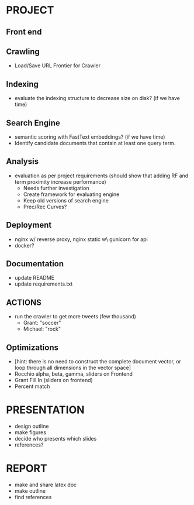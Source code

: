 # PROJECT
## Front end

## Crawling
* Load/Save URL Frontier for Crawler

## Indexing
* evaluate the indexing structure to decrease size on disk? (if we have time)

## Search Engine
* semantic scoring with FastText embeddings? (if we have time)
* Identify candidate documents that contain at least one query term.

## Analysis
* evaluation as per project requirements (should show that adding RF and term proximity increase performance)
    - Needs further investigation
    - Create framework for evaluating engine
    - Keep old versions of search engine
    - Prec/Rec Curves?

## Deployment
* nginx w/ reverse proxy, nginx static w\ gunicorn for api
* docker?

## Documentation
* update README
* update requirements.txt

## ACTIONS
* run the crawler to get more tweets (few thousand)
    - Grant: "soccer"
    - Michael: "rock"

## Optimizations
* [hint: there is no need to construct the complete document vector, or loop through all dimensions in the vector space]
* Rocchio alpha, beta, gamma, sliders on Frontend
* Grant Fill In (sliders on frontend)
* Percent match

# PRESENTATION
* design outline
* make figures
* decide who presents which slides
* references?

# REPORT
* make and share latex doc
* make outline
* find references
